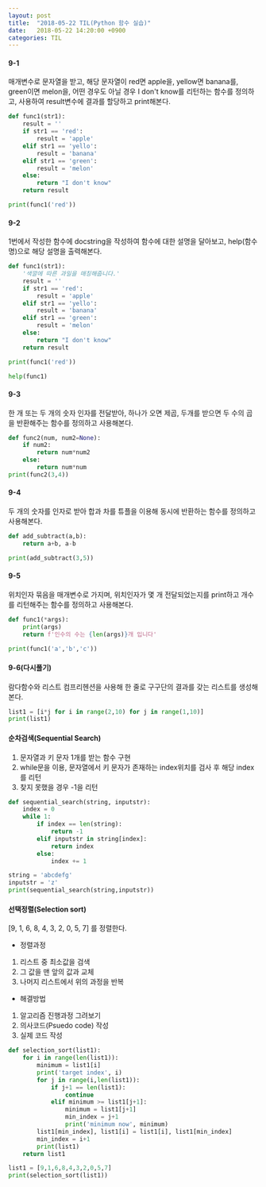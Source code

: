 ```yaml
---
layout: post
title:  "2018-05-22 TIL(Python 함수 실습)"
date:   2018-05-22 14:20:00 +0900
categories: TIL
---
```



#### 9-1

매개변수로 문자열을 받고, 해당 문자열이 red면 apple을, yellow면 banana를, green이면 melon을, 어떤 경우도 아닐 경우 I don't know를 리턴하는 함수를 정의하고, 사용하여 result변수에 결과를 할당하고 print해본다.

```python
def func1(str1):
    result = ''
    if str1 == 'red':
        result = 'apple'
    elif str1 == 'yello':
        result = 'banana'
    elif str1 == 'green':
        result = 'melon'
    else:
        return "I don't know"
    return result

print(func1('red'))
```

#### 9-2

1번에서 작성한 함수에 docstring을 작성하여 함수에 대한 설명을 달아보고, help(함수명)으로 해당 설명을 출력해본다.

```python
def func1(str1):
    '색깔에 따른 과일을 매칭해줍니다.'
    result = ''
    if str1 == 'red':
        result = 'apple'
    elif str1 == 'yello':
        result = 'banana'
    elif str1 == 'green':
        result = 'melon'
    else:
        return "I don't know"
    return result

print(func1('red'))

help(func1)
```

#### 9-3

한 개 또는 두 개의 숫자 인자를 전달받아, 하나가 오면 제곱, 두개를 받으면 두 수의 곱을 반환해주는 함수를 정의하고 사용해본다.

```python
def func2(num, num2=None):
    if num2:
        return num*num2
    else:
        return num*num
print(func2(3,4))
```

#### 9-4

두 개의 숫자를 인자로 받아 합과 차를 튜플을 이용해 동시에 반환하는 함수를 정의하고 사용해본다.

```python
def add_subtract(a,b):
    return a+b, a-b

print(add_subtract(3,5))
```

#### 9-5

위치인자 묶음을 매개변수로 가지며, 위치인자가 몇 개 전달되었는지를 print하고 개수를 리턴해주는 함수를 정의하고 사용해본다.

```python
def func1(*args):
    print(args)
    return f'인수의 수는 {len(args)}개 입니다'

print(func1('a','b','c'))
```

#### 9-6(다시풀기)

람다함수와 리스트 컴프리헨션을 사용해 한 줄로 구구단의 결과를 갖는 리스트를 생성해본다.

```python
list1 = [i*j for i in range(2,10) for j in range(1,10)]
print(list1)
```

#### 순차검색(Sequential Search)

1. 문자열과 키 문자 1개를 받는 함수 구현
2. while문을 이용, 문자열에서 키 문자가 존재하는 index위치를 검사 후 해당 index를 리턴
3. 찾지 못했을 경우 -1을 리턴

```python
def sequential_search(string, inputstr):
    index = 0
    while 1:
        if index == len(string):
            return -1
        elif inputstr in string[index]:
            return index
        else:
            index += 1

string = 'abcdefg'
inputstr = 'z'
print(sequential_search(string,inputstr))
```

#### 선택정렬(Selection sort)

[9, 1, 6, 8, 4, 3, 2, 0, 5, 7] 를 정렬한다.

- 정렬과정

1. 리스트 중 최소값을 검색
2. 그 값을 맨 앞의 값과 교체
3. 나머지 리스트에서 위의 과정을 반복

- 해결방법

1. 알고리즘 진행과정 그려보기
2. 의사코드(Psuedo code) 작성
3. 실제 코드 작성

```python
def selection_sort(list1):
    for i in range(len(list1)):
        minimum = list1[i]
        print('target index', i)
        for j in range(i,len(list1)):
            if j+1 == len(list1):
                continue
            elif minimum >= list1[j+1]:
                minimum = list1[j+1]
                min_index = j+1
                print('minimum now', minimum)
        list1[min_index], list1[i] = list1[i], list1[min_index]
        min_index = i+1
        print(list1)
    return list1

list1 = [9,1,6,8,4,3,2,0,5,7]
print(selection_sort(list1))
```
